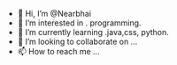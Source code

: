 - 👋 Hi, I’m @Nearbhai
- 👀 I’m interested in . programming.
- 🌱 I’m currently learning .java,css, python.
- 💞️ I’m looking to collaborate on ...
- 📫 How to reach me ...

<!---
Nearbhai/Nearbhai is a ✨ special ✨ repository because its `README.md` (this file) appears on your GitHub profile.
You can click the Preview link to take a look at your changes.
--->
